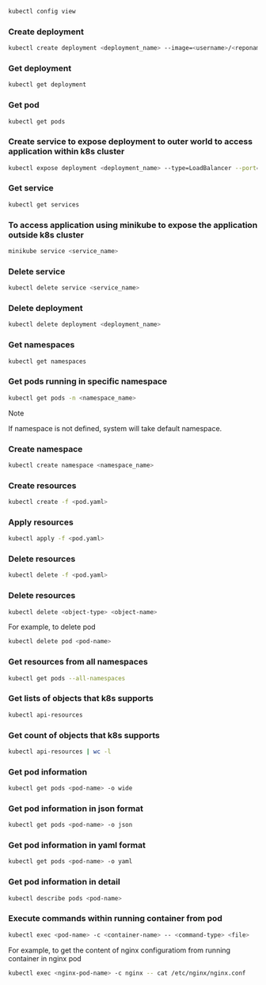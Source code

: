 ```bash
kubectl config view
```

### Create deployment
```bash
kubectl create deployment <deployment_name> --image=<username>/<reponame>:<tag>
```

### Get deployment
```bash
kubectl get deployment
```

### Get pod
```bash
kubectl get pods
```

### Create service to expose deployment to outer world to access application within k8s cluster
```bash
kubectl expose deployment <deployment_name> --type=LoadBalancer --port=8080
```

### Get service
```bash
kubectl get services
```

### To access application using minikube to expose the application outside k8s cluster
```bash
minikube service <service_name>
```

### Delete service
```bash
kubectl delete service <service_name>
```

### Delete deployment
```bash
kubectl delete deployment <deployment_name>
```

### Get namespaces
```bash
kubectl get namespaces
```

### Get pods running in specific namespace
```bash
kubectl get pods -n <namespace_name>
```
> [!NOTE]
> If namespace is not defined, system will take default namespace.

### Create namespace
```bash
kubectl create namespace <namespace_name>
```

### Create resources
```bash
kubectl create -f <pod.yaml>
```

### Apply resources
```bash
kubectl apply -f <pod.yaml>
```

### Delete resources
```bash
kubectl delete -f <pod.yaml>
```

### Delete resources 
```bash
kubectl delete <object-type> <object-name>
```
For example, to delete pod
```bash
kubectl delete pod <pod-name>
```

### Get resources from all namespaces
```bash
kubectl get pods --all-namespaces
```

### Get lists of objects that k8s supports
```bash
kubectl api-resources
```

### Get count of objects that k8s supports
```bash
kubectl api-resources | wc -l
```

### Get pod information
```bash
kubectl get pods <pod-name> -o wide
```

### Get pod information in json format
```bash
kubectl get pods <pod-name> -o json
```

### Get pod information in yaml format
```bash
kubectl get pods <pod-name> -o yaml
```

### Get pod information in detail
```bash
kubectl describe pods <pod-name>
```

### Execute commands within running container from pod
```bash
kubectl exec <pod-name> -c <container-name> -- <command-type> <file>
```
For example, to get the content of nginx configuratiom from running container in nginx pod
```bash
kubectl exec <nginx-pod-name> -c nginx -- cat /etc/nginx/nginx.conf
```
